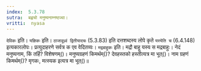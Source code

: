 ```yaml
---
index:  5.3.78
sutra:  बह्वचो मनुष्यनाम्नष्ठज्वा।
vritti:  nyasa
---
```


`देविकः` इति। `यज्ञिकः` इति। `ठाजावूध्र्वं द्वितीयादचः` (5.3.83) इति दत्तशब्दस्य लोपे कृते `यस्येति च` (6.4.148) इत्यकारलोपः। 
प्रत्युदाहरणे सर्वत्र क एव वेदितव्यः। `मद्रबाहुकः` इति। मद्रौ बाहू यस्य स मद्रबाहुः। नेदं मनुष्यनाम, किं तर्हि? विशेषणम्()। 
मनुष्यग्रहणं किमर्थम्()? देवहस्तको हस्तीत्यत्र मा भूत्()। नाम ग्रहणं किमर्थम्()? मृगकः, मत्स्यक इत्यत्र मा भूत्()॥
